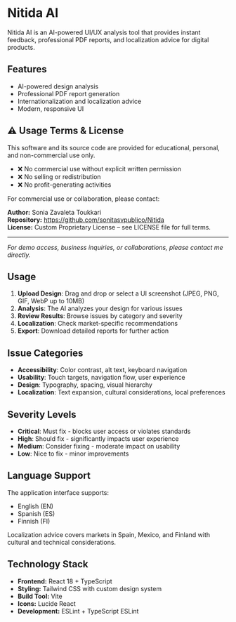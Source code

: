 # Nitida AI

Nitida AI is an AI-powered UI/UX analysis tool that provides instant feedback, professional PDF reports, and localization advice for digital products.

## Features

- AI-powered design analysis
- Professional PDF report generation
- Internationalization and localization advice
- Modern, responsive UI

## ⚠️ Usage Terms & License

This software and its source code are provided for educational, personal, and non-commercial use only.

- ❌ No commercial use without explicit written permission
- ❌ No selling or redistribution
- ❌ No profit-generating activities

For commercial use or collaboration, please contact:

**Author:** Sonia Zavaleta Toukkari  
**Repository:** https://github.com/sonitasvpublico/Nitida  
**License:** Custom Proprietary License – see LICENSE file for full terms.

---

*For demo access, business inquiries, or collaborations, please contact me directly.*

## Usage

1. **Upload Design**: Drag and drop or select a UI screenshot (JPEG, PNG, GIF, WebP up to 10MB)
2. **Analysis**: The AI analyzes your design for various issues
3. **Review Results**: Browse issues by category and severity
4. **Localization**: Check market-specific recommendations
5. **Export**: Download detailed reports for further action

## Issue Categories

- **Accessibility**: Color contrast, alt text, keyboard navigation
- **Usability**: Touch targets, navigation flow, user experience
- **Design**: Typography, spacing, visual hierarchy
- **Localization**: Text expansion, cultural considerations, local preferences

## Severity Levels

- **Critical**: Must fix - blocks user access or violates standards
- **High**: Should fix - significantly impacts user experience
- **Medium**: Consider fixing - moderate impact on usability
- **Low**: Nice to fix - minor improvements

## Language Support

The application interface supports:
- English (EN)
- Spanish (ES)
- Finnish (FI)

Localization advice covers markets in Spain, Mexico, and Finland with cultural and technical considerations.

## Technology Stack

- **Frontend:** React 18 + TypeScript
- **Styling:** Tailwind CSS with custom design system
- **Build Tool:** Vite
- **Icons:** Lucide React
- **Development:** ESLint + TypeScript ESLint